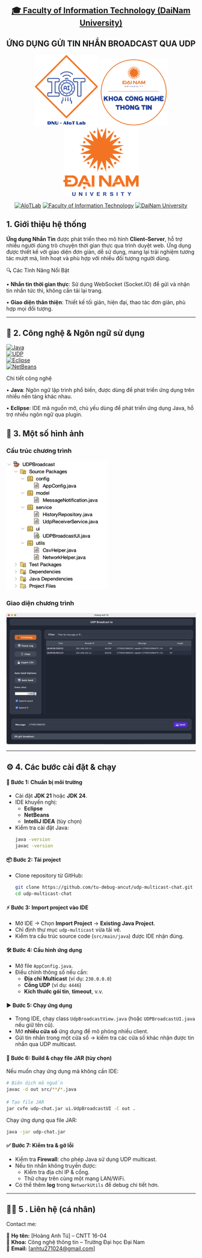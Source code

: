 <h2 align="center">
    <a href="https://dainam.edu.vn/vi/khoa-cong-nghe-thong-tin">
        🎓 Faculty of Information Technology (DaiNam University)
    </a>
</h2>

<h2 align="center">
    ỨNG DỤNG GỬI TIN NHẮN BROADCAST QUA UDP
</h2>

<div align="center">
    <p align="center">
        <img src="docs/aiotlab_logo.png" alt="AIoTLab Logo" width="170"/>
        <img src="docs/fitdnu_logo.png" alt="FIT Logo" width="180"/>
        <img src="docs/dnu_logo.png" alt="DaiNam University Logo" width="200"/>
    </p>

[![AIoTLab](https://img.shields.io/badge/AIoTLab-green?style=for-the-badge)](https://www.facebook.com/DNUAIoTLab)
[![Faculty of Information Technology](https://img.shields.io/badge/Faculty%20of%20Information%20Technology-blue?style=for-the-badge)](https://dainam.edu.vn/vi/khoa-cong-nghe-thong-tin)
[![DaiNam University](https://img.shields.io/badge/DaiNam%20University-orange?style=for-the-badge)](https://dainam.edu.vn)

</div>

## 1. Giới thiệu hệ thống

 **Ứng dụng Nhắn Tin** được phát triển theo mô hình **Client–Server**, hỗ trợ nhiều người dùng trò chuyện thời gian thực qua trình duyệt web. Ứng dụng được thiết kế với giao diện đơn giản, dễ sử dụng, mang lại trải nghiệm tương tác mượt mà, linh hoạt và phù hợp với nhiều đối tượng người dùng.

🔍 Các Tính Năng Nổi Bật

•	**Nhắn tin thời gian thực**: Sử dụng WebSocket (Socket.IO) để gửi và nhận tin nhắn tức thì, không cần tải lại trang.

•	**Giao diện thân thiện**: Thiết kế tối giản, hiện đại, thao tác đơn giản, phù hợp mọi đối tượng.

---

## 🔧 2. Công nghệ & Ngôn ngữ sử dụng

[![Java](https://img.shields.io/badge/Java-ED8B00?style=for-the-badge&logo=openjdk&logoColor=white)](https://www.oracle.com/java/technologies/javase-downloads.html)  
[![UDP](https://img.shields.io/badge/UDP%20Multicast-00599C?style=for-the-badge&logo=socket.io&logoColor=white)](https://docs.oracle.com/javase/tutorial/networking/datagrams/)   
[![Eclipse](https://img.shields.io/badge/Eclipse-2C2255?style=for-the-badge&logo=eclipseide&logoColor=white)](https://www.eclipse.org/)  
[![NetBeans](https://img.shields.io/badge/NetBeans-1B6AC6?style=for-the-badge&logo=apachenetbeanside&logoColor=white)](https://netbeans.apache.org/)  

Chi tiết công nghệ 


•	**Java**: Ngôn ngữ lập trình phổ biến, được dùng để phát triển ứng dụng trên nhiều nền tảng khác nhau.

•	**Eclipse**: IDE mã nguồn mở, chủ yếu dùng để phát triển ứng dụng Java, hỗ trợ nhiều ngôn ngữ qua plugin.

## 🚀 3. Một số hình ảnh

### Cấu trúc chương trình
![Cấu trúc chương trình](demo/prj.png)

### Giao diện chương trình
![Giao diện](demo/ui.png)

---


## ⚙️ 4. Các bước cài đặt & chạy

#### 🔧 Bước 1: Chuẩn bị môi trường
- Cài đặt **JDK 21** hoặc **JDK 24**.
- IDE khuyến nghị:  
  - **Eclipse**  
  - **NetBeans**  
  - **IntelliJ IDEA** (tùy chọn)  
- Kiểm tra cài đặt Java:
  ```bash
  java -version
  javac -version
  ```

#### 📦 Bước 2: Tải project
- Clone repository từ GitHub:
  ```bash
  git clone https://github.com/tu-debug-ancut/udp-multicast-chat.git
  cd udp-multicast-chat
  ```

#### ⚡ Bước 3: Import project vào IDE
- Mở IDE → Chọn **Import Project** → **Existing Java Project**.  
- Chỉ định thư mục `udp-multicast` vừa tải về.  
- Kiểm tra cấu trúc source code (`src/main/java`) được IDE nhận đúng.  

#### 🛠 Bước 4: Cấu hình ứng dụng
- Mở file `AppConfig.java`.  
- Điều chỉnh thông số nếu cần:
  - **Địa chỉ Multicast** (ví dụ: `230.0.0.0`)  
  - **Cổng UDP** (ví dụ: `4446`)  
  - **Kích thước gói tin**, **timeout**, v.v.  

#### ▶️ Bước 5: Chạy ứng dụng
- Trong IDE, chạy class `UdpBroadcastView.java` (hoặc `UDPBroadcastUI.java` nếu giữ tên cũ).  
- Mở **nhiều cửa sổ** ứng dụng để mô phỏng nhiều client.  
- Gửi tin nhắn trong một cửa sổ → kiểm tra các cửa sổ khác nhận được tin nhắn qua UDP multicast.  

#### 🚀 Bước 6: Build & chạy file JAR (tùy chọn)
Nếu muốn chạy ứng dụng mà không cần IDE:
```bash
# Biên dịch mã nguồn
javac -d out src/**/*.java

# Tạo file JAR
jar cvfe udp-chat.jar ui.UdpBroadcastUI -C out .
```

Chạy ứng dụng qua file JAR:
```bash
java -jar udp-chat.jar
```

#### ✅ Bước 7: Kiểm tra & gỡ lỗi
- Kiểm tra **Firewall**: cho phép Java sử dụng UDP multicast.  
- Nếu tin nhắn không truyền được:  
  - Kiểm tra địa chỉ IP & cổng.  
  - Thử chạy trên cùng một mạng LAN/WiFi.  
- Có thể thêm **log** trong `NetworkUtils` để debug chi tiết hơn.  

---
## 👨‍💻 5 . Liên hệ (cá nhân)

Contact me:  

📌 **Họ tên:** [Hoàng Anh Tú] – CNTT 16-04  
📌 **Khoa:** Công nghệ thông tin – Trường Đại học Đại Nam  
📌 **Email:** [anhtu271024@gmail.com]  
